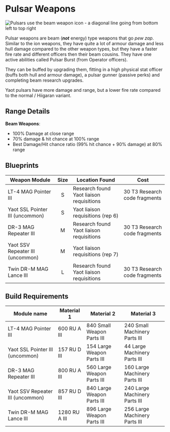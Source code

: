 # Pulsar Weapons

![Pulsars use the beam weapon icon - a diagonal line going from bottom left to top right](/img/modules/beam-weapon-icon.png)

Pulsar weapons are beam (***not*** energy) type weapons that go *pew zap*. Similar to the ion weapons, they have quite a lot of armour damage and less hull damage compared to the other weapon types, but they have a faster fire rate and different officers then their beam cousins. They have one active abilities called Pulsar Burst (from Operator officers).

They can be buffed by upgrading them, fitting in a high physical stat officer (buffs both hull and armour damage), a pulsar gunner (passive perks) and completing beam research upgrades.

Yaot pulsars have more damage and range, but a lower fire rate compared to the normal / Hiigaran variant.

## Range Details

**Beam Weapons**:

* 100% Damage at close range
* 70% damage & hit chance at 100% range
* Best Damage/Hit chance ratio (99% hit chance + 90% damage) at 80% range

## Blueprints

|Weapon Module                   |Size  |Location Found                          |Cost                         |
|--------------------------------|:----:|----------------------------------------|-----------------------------|
|LT-4 MAG Pointer III            | S    |Research found Yaot liaison requisitions|30 T3 Research code fragments|
|Yaot SSL Pointer III (uncommon) | S    |Yaot liaison requisitions (rep 6)       |                             |
|DR-3 MAG Repeater III           | M    |Research found Yaot liaison requisitions|30 T3 Research code fragments|
|Yaot SSV Repeater III (uncommon)| M    |Yaot liaison requisitions (rep 7)       |                             |
|Twin DR-M MAG Lance III         | L    |Research found Yaot liaison requisitions|30 T3 Research code fragments|

## Build Requirements

|Module name                     |Material 1   |Material 2                |Material 3                   |
|--------------------------------|-------------|--------------------------|-----------------------------|
|LT-4 MAG Pointer III            |600 RU A III |840 Small Weapon Parts III|240 Small Machinery Parts III|
|Yaot SSL Pointer III (uncommon) |157 RU D III |154 Large Weapon Parts III|44 Large Machinery Parts III |
|DR-3 MAG Repeater III           |800 RU A III |560 Large Weapon Parts III|160 Large Machinery Parts III|
|Yaot SSV Repeater III (uncommon)|857 RU D III |840 Large Weapon Parts III|240 Large Machinery Parts III|
|Twin DR-M MAG Lance III         |1280 RU A III|896 Large Weapon Parts III|256 Large Machinery Parts III|
